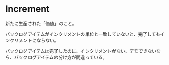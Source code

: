 # Increment

新たに生産された「価値」のこと。

バックログアイテムがインクリメントの単位と一致していないと、完了してもインクリメントにならない。

バックログアイテムは完了したのに、インクリメントがない、デモできないなら、バックログアイテムの分け方が間違っている。
